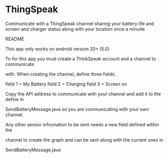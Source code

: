 # ThingSpeak
Communicate with a ThingSpeak channel sharing your battery life and screen and charger status along with your location once a minuite

README

This app only works on android version 20+ (5.0)

To for this app you must create a ThinkSpeak account and a channel to communicate 

with.  When creating the channel, define three fields.  

field 1 = My Battery
field 2 = Charging
field 3 = Screen on

Copy the API address to communicate with your channel and add it to the define in 

SendBatteryMessage.java so you are communicating with your own channel.

Any other sensor infromation to be sent needs a new field defined within the 

channel to create the graph and can be sent along with the current ones in 

SendBatteryMessage.java

